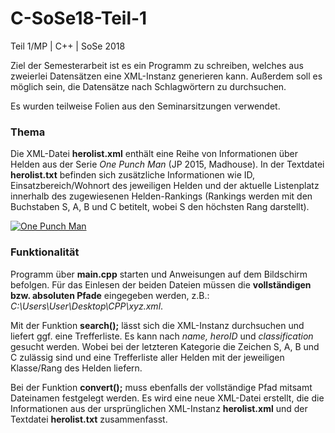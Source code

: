 # C-SoSe18-Teil-1
Teil 1/MP | C++ | SoSe 2018

Ziel der Semesterarbeit ist es ein Programm zu schreiben, welches aus zweierlei Datensätzen eine XML-Instanz generieren kann.
Außerdem soll es möglich sein, die Datensätze nach Schlagwörtern zu durchsuchen. 

Es wurden teilweise Folien aus den Seminarsitzungen verwendet.

### Thema
Die XML-Datei **herolist.xml** enthält eine Reihe von Informationen über Helden aus der Serie *One Punch Man* (JP 2015, Madhouse). 
In der Textdatei **herolist.txt** befinden sich zusätzliche Informationen wie ID, Einsatzbereich/Wohnort des jeweiligen Helden und der aktuelle Listenplatz innerhalb des zugewiesenen Helden-Rankings (Rankings werden mit den Buchstaben S, A, B und C betitelt, wobei S den höchsten Rang darstellt).  

[![One Punch Man](http://i.imgur.com/9q07S9J.png)](http://i.imgur.com/9q07S9J.png)

### Funktionalität
Programm über **main.cpp** starten und Anweisungen auf dem Bildschirm befolgen.
Für das Einlesen der beiden Dateien müssen die **vollständigen bzw. absoluten Pfade** eingegeben werden, z.B.: *C:\Users\User\Desktop\CPP\xyz.xml*.

Mit der Funktion **search();** lässt sich die XML-Instanz durchsuchen und liefert ggf. eine Trefferliste. Es kann nach *name, heroID* und *classification* gesucht werden. Wobei bei der letzteren Kategorie die Zeichen S, A, B und C zulässig sind und eine Trefferliste aller Helden mit der jeweiligen Klasse/Rang des Helden liefern.

Bei der Funktion **convert();** muss ebenfalls der vollständige Pfad mitsamt Dateinamen festgelegt werden. Es wird eine neue XML-Datei erstellt, die die Informationen aus der ursprünglichen XML-Instanz **herolist.xml** und der Textdatei **herolist.txt** zusammenfasst.
